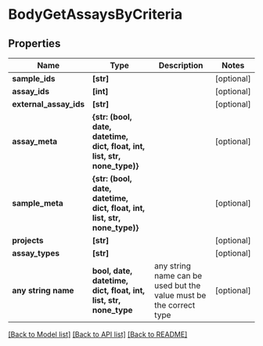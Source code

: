 # BodyGetAssaysByCriteria


## Properties
Name | Type | Description | Notes
------------ | ------------- | ------------- | -------------
**sample_ids** | **[str]** |  | [optional] 
**assay_ids** | **[int]** |  | [optional] 
**external_assay_ids** | **[str]** |  | [optional] 
**assay_meta** | **{str: (bool, date, datetime, dict, float, int, list, str, none_type)}** |  | [optional] 
**sample_meta** | **{str: (bool, date, datetime, dict, float, int, list, str, none_type)}** |  | [optional] 
**projects** | **[str]** |  | [optional] 
**assay_types** | **[str]** |  | [optional] 
**any string name** | **bool, date, datetime, dict, float, int, list, str, none_type** | any string name can be used but the value must be the correct type | [optional]

[[Back to Model list]](../README.md#documentation-for-models) [[Back to API list]](../README.md#documentation-for-api-endpoints) [[Back to README]](../README.md)


